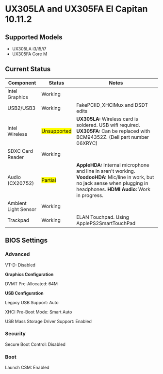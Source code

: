 # UX305LA and UX305FA El Capitan 10.11.2



## Supported Models
* UX305LA i3/i5/i7
* UX305FA Core M

## Current Status
Component | Status | Notes
--------- | ------ |------
Intel Graphics|Working|
USB2/USB3|Working|FakePCIID_XHCIMux and DSDT edits
Intel Wireless|<mark>Unsupported</mark>|**UX305LA:** Wireless card is soldered. USB wifi required. **UX305FA:** Can be replaced with BCM94352Z. (Dell part number 06XRYC)
SDXC Card Reader|Working|
Audio (CX20752)|<mark>Partial</mark>|**AppleHDA:** Internal microphone and line in aren't working. **VoodooHDA:** Mic/line in work, but no jack sense when plugging in headphones. **HDMI Audio:** Work in progress.
Ambient Light Sensor|Working|
Trackpad|Working|ELAN Touchpad. Using ApplePS2SmartTouchPad

## BIOS Settings

### Advanced

VT-D: Disabled

**Graphics Configuration**

DVMT Pre-Allocated: 64M

**USB Configuration**

Legacy USB Support: Auto

XHCI Pre-Boot Mode: Smart Auto

USB Mass Storage Driver Support: Enabled

### Security

Secure Boot Control: Disabled


### Boot

Launch CSM: Enabled
